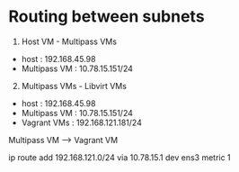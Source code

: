 # Routing between subnets

1. Host VM - Multipass VMs 

- host : 192.168.45.98
- Multipass VM : 10.78.15.151/24
  
  
2. Multipass VMs - Libvirt VMs

- host : 192.168.45.98
- Multipass VM : 10.78.15.151/24
- Vagrant VMs : 192.168.121.181/24

Multipass VM --> Vagrant VM

ip route add 192.168.121.0/24 via 10.78.15.1 dev ens3 metric 1

  

